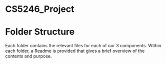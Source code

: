 # CS5246_Project

# Folder Structure

Each folder contains the relevant files for each of our 3 components. Within each folder, a Readme is provided that gives a brief overview of the contents and purpose.
